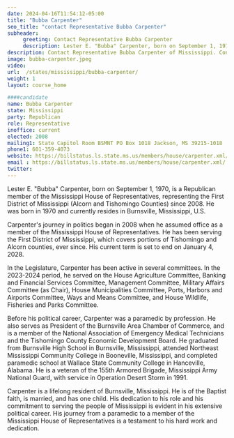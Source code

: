 ```yaml
---
date: 2024-04-16T11:54:12-05:00
title: "Bubba Carpenter"
seo_title: "contact Representative Bubba Carpenter"
subheader:
     greeting: Contact Representative Bubba Carpenter
     description: Lester E. "Bubba" Carpenter, born on September 1, 1970, is a Republican member of the Mississippi House of Representatives, representing the First District of Mississippi (Alcorn and Tishomingo Counties) since 2008.
description: Contact Representative Bubba Carpenter of Mississippi. Contact information for Bubba Carpenter includes email address, phone number, and mailing address.
image: bubba-carpenter.jpeg
video:
url:  /states/mississippi/bubba-carpenter/
weight: 1
layout: course_home

####candidate
name: Bubba Carpenter
state: Mississippi
party: Republican
role: Representative
inoffice: current
elected: 2008
mailing1: State Capitol Room BSMNT PO Box 1018 Jackson, MS 39215-1018
phone1: 601-359-4073
website: https://billstatus.ls.state.ms.us/members/house/carpenter.xml/
email : https://billstatus.ls.state.ms.us/members/house/carpenter.xml/
twitter:
---
```


Lester E. "Bubba" Carpenter, born on September 1, 1970, is a Republican member of the Mississippi House of Representatives, representing the First District of Mississippi (Alcorn and Tishomingo Counties) since 2008. He was born in 1970 and currently resides in Burnsville, Mississippi, U.S.

Carpenter's journey in politics began in 2008 when he assumed office as a member of the Mississippi House of Representatives. He has been serving the First District of Mississippi, which covers portions of Tishomingo and Alcorn counties, ever since. His current term is set to end on January 4, 2028.

In the Legislature, Carpenter has been active in several committees. In the 2023-2024 period, he served on the House Agriculture Committee, Banking and Financial Services Committee, Management Committee, Military Affairs Committee (as Chair), House Municipalities Committee, Ports, Harbors and Airports Committee, Ways and Means Committee, and House Wildlife, Fisheries and Parks Committee.

Before his political career, Carpenter was a paramedic by profession. He also serves as President of the Burnsville Area Chamber of Commerce, and is a member of the National Association of Emergency Medical Technicians and the Tishomingo County Economic Development Board. He graduated from Burnsville High School in Burnsville, Mississippi, attended Northeast Mississippi Community College in Booneville, Mississippi, and completed paramedic school at Wallace State Community College in Hanceville, Alabama. He is a veteran of the 155th Armored Brigade, Mississippi Army National Guard, with service in Operation Desert Storm in 1991.

Carpenter is a lifelong resident of Burnsville, Mississippi. He is of the Baptist faith, is married, and has one child. His dedication to his role and his commitment to serving the people of Mississippi is evident in his extensive political career. His journey from a paramedic to a member of the Mississippi House of Representatives is a testament to his hard work and dedication.
